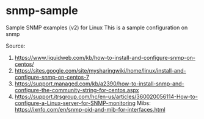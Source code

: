 # snmp-sample
Sample SNMP examples (v2) for Linux
This is a sample configuration on snmp


Source:
1. https://www.liquidweb.com/kb/how-to-install-and-configure-snmp-on-centos/
2. https://sites.google.com/site/mysharingwiki/home/linux/install-and-configure-snmp-on-centos-7
3. https://support.managed.com/kb/a2390/how-to-install-snmp-and-configure-the-community-string-for-centos.aspx
4. https://support.itrsgroup.com/hc/en-us/articles/360020056114-How-to-configure-a-Linux-server-for-SNMP-monitoring
Mibs:
https://ixnfo.com/en/snmp-oid-and-mib-for-interfaces.html
